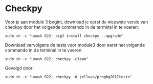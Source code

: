 # Checkpy

Voor je aan module 3 begint, download je eerst de nieuwste versie van checkpy door het volgende commando in de terminal in te voeren:

	sudo sh -c "umask 022; pip2 install checkpy --upgrade"

Download vervolgens de tests voor module3 door eerst het volgende commando in de terminal in te voeren:

	sudo sh -c "umask 022; checkpy -clean"

Gevolgd door:
	
	sudo sh -c "umask 022; checkpy -d jelleas/progbg2017tests"